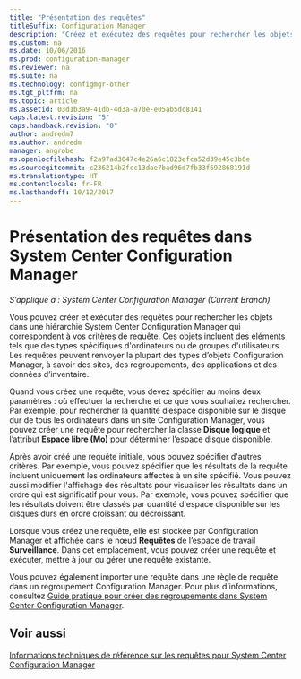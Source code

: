 ```yaml
---
title: "Présentation des requêtes"
titleSuffix: Configuration Manager
description: "Créez et exécutez des requêtes pour rechercher les objets dans une hiérarchie System Center Configuration Manager qui correspondent à vos critères de requête."
ms.custom: na
ms.date: 10/06/2016
ms.prod: configuration-manager
ms.reviewer: na
ms.suite: na
ms.technology: configmgr-other
ms.tgt_pltfrm: na
ms.topic: article
ms.assetid: 03d1b3a9-41db-4d3a-a70e-e05ab5dc8141
caps.latest.revision: "5"
caps.handback.revision: "0"
author: andredm7
ms.author: andredm
manager: angrobe
ms.openlocfilehash: f2a97ad3047c4e26a6c1823efca52d39e45c3b6e
ms.sourcegitcommit: c236214b2fcc13dae7bad96d7fb33f692868191d
ms.translationtype: HT
ms.contentlocale: fr-FR
ms.lasthandoff: 10/12/2017
---
```

# <a name="introduction-to-queries-in-system-center-configuration-manager"></a>Présentation des requêtes dans System Center Configuration Manager

*S’applique à : System Center Configuration Manager (Current Branch)*

Vous pouvez créer et exécuter des requêtes pour rechercher les objets dans une hiérarchie System Center Configuration Manager qui correspondent à vos critères de requête. Ces objets incluent des éléments tels que des types spécifiques d'ordinateurs ou de groupes d'utilisateurs. Les requêtes peuvent renvoyer la plupart des types d’objets Configuration Manager, à savoir des sites, des regroupements, des applications et des données d’inventaire.  

 Quand vous créez une requête, vous devez spécifier au moins deux paramètres : où effectuer la recherche et ce que vous souhaitez rechercher. Par exemple, pour rechercher la quantité d’espace disponible sur le disque dur de tous les ordinateurs dans un site Configuration Manager, vous pouvez créer une requête pour rechercher la classe **Disque logique** et l’attribut **Espace libre (Mo)** pour déterminer l’espace disque disponible.  

 Après avoir créé une requête initiale, vous pouvez spécifier d'autres critères. Par exemple, vous pouvez spécifier que les résultats de la requête incluent uniquement les ordinateurs affectés à un site spécifié. Vous pouvez aussi modifier l'affichage des résultats pour visualiser les résultats dans un ordre qui est significatif pour vous. Par exemple, vous pouvez spécifier que les résultats doivent être classés par quantité d'espace disponible sur les disques durs en ordre croissant ou décroissant.  

 Lorsque vous créez une requête, elle est stockée par Configuration Manager et affichée dans le nœud **Requêtes** de l’espace de travail **Surveillance**. Dans cet emplacement, vous pouvez créer une requête et exécuter, mettre à jour ou gérer une requête existante.  

 Vous pouvez également importer une requête dans une règle de requête dans un regroupement Configuration Manager. Pour plus d’informations, consultez [Guide pratique pour créer des regroupements dans System Center Configuration Manager](../../../core/clients/manage/collections/create-collections.md).  

## <a name="see-also"></a>Voir aussi  
 [Informations techniques de référence sur les requêtes pour System Center Configuration Manager](../../../core/servers/manage/queries-technical-reference.md)
